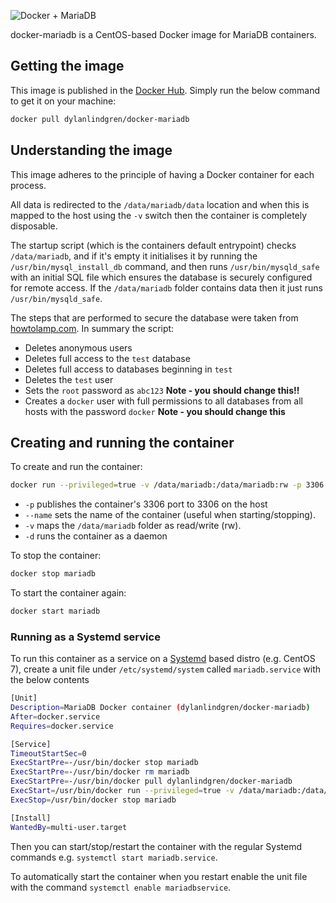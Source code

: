 ![Docker + MariaDB](https://cloud.githubusercontent.com/assets/6241518/4245631/8db69fba-3a3c-11e4-8294-244919e4af7c.jpg)

docker-mariadb is a CentOS-based Docker image for MariaDB containers.

## Getting the image
This image is published in the [Docker Hub](https://registry.hub.docker.com/). Simply run the below command to get it on your machine:

```bash
docker pull dylanlindgren/docker-mariadb
```
## Understanding the image
This image adheres to the principle of having a Docker container for each process.

All data is redirected to the `/data/mariadb/data` location and when this is mapped to the host using the `-v` switch then the container is completely disposable.

The startup script (which is the containers default entrypoint) checks `/data/mariadb`, and if it's empty it initialises it by running the `/usr/bin/mysql_install_db` command, and then runs `/usr/bin/mysqld_safe` with an initial SQL file which ensures the database is securely configured for remote access. If the `/data/mariadb` folder contains data then it just runs `/usr/bin/mysqld_safe`.

The steps that are performed to secure the database were taken from [howtolamp.com](http://howtolamp.com/lamp/mysql/5.6/securing/). In summary the script:

- Deletes anonymous users
- Deletes full access to the `test` database
- Deletes full access to databases beginning in `test`
- Deletes the `test` user
- Sets the `root` password as `abc123` **Note - you should change this!!**
- Creates a `docker` user with full permissions to all databases from all hosts with the password `docker` **Note - you should change this**

## Creating and running the container
To create and run the container:
```bash
docker run --privileged=true -v /data/mariadb:/data/mariadb:rw -p 3306:3306 -d --name mariadb dylanlindgren/docker-mariadb
```
 - `-p` publishes the container's 3306 port to 3306 on the host
 - `--name` sets the name of the container (useful when starting/stopping).
 - `-v` maps the `/data/mariadb` folder as read/write (rw).
 - `-d` runs the container as a daemon

To stop the container:
```bash
docker stop mariadb
```

To start the container again:
```bash
docker start mariadb
```
### Running as a Systemd service
To run this container as a service on a [Systemd](http://www.freedesktop.org/wiki/Software/systemd/) based distro (e.g. CentOS 7), create a unit file under `/etc/systemd/system` called `mariadb.service` with the below contents
```bash
[Unit]
Description=MariaDB Docker container (dylanlindgren/docker-mariadb)
After=docker.service
Requires=docker.service

[Service]
TimeoutStartSec=0
ExecStartPre=-/usr/bin/docker stop mariadb
ExecStartPre=-/usr/bin/docker rm mariadb
ExecStartPre=-/usr/bin/docker pull dylanlindgren/docker-mariadb
ExecStart=/usr/bin/docker run --privileged=true -v /data/mariadb:/data/mariadb:rw -p 3306:3306 -d --name mariadb dylanlindgren/docker-mariadb
ExecStop=/usr/bin/docker stop mariadb

[Install]
WantedBy=multi-user.target
```
Then you can start/stop/restart the container with the regular Systemd commands e.g. `systemctl start mariadb.service`.

To automatically start the container when you restart enable the unit file with the command `systemctl enable mariadbservice`.
